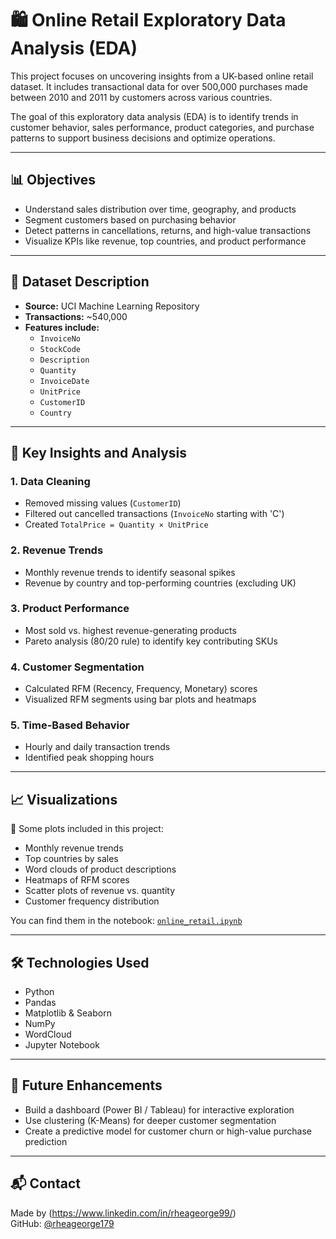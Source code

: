# 🛍️ Online Retail Exploratory Data Analysis (EDA)

This project focuses on uncovering insights from a UK-based online retail dataset. It includes transactional data for over 500,000 purchases made between 2010 and 2011 by customers across various countries.

The goal of this exploratory data analysis (EDA) is to identify trends in customer behavior, sales performance, product categories, and purchase patterns to support business decisions and optimize operations.

---

## 📊 Objectives

- Understand sales distribution over time, geography, and products
- Segment customers based on purchasing behavior
- Detect patterns in cancellations, returns, and high-value transactions
- Visualize KPIs like revenue, top countries, and product performance

---

## 📁 Dataset Description

- **Source:** UCI Machine Learning Repository
- **Transactions:** ~540,000
- **Features include:**
  - `InvoiceNo`
  - `StockCode`
  - `Description`
  - `Quantity`
  - `InvoiceDate`
  - `UnitPrice`
  - `CustomerID`
  - `Country`

---

## 🧠 Key Insights and Analysis

### 1. Data Cleaning
- Removed missing values (`CustomerID`)
- Filtered out cancelled transactions (`InvoiceNo` starting with 'C')
- Created `TotalPrice = Quantity × UnitPrice`

### 2. Revenue Trends
- Monthly revenue trends to identify seasonal spikes
- Revenue by country and top-performing countries (excluding UK)

### 3. Product Performance
- Most sold vs. highest revenue-generating products
- Pareto analysis (80/20 rule) to identify key contributing SKUs

### 4. Customer Segmentation
- Calculated RFM (Recency, Frequency, Monetary) scores
- Visualized RFM segments using bar plots and heatmaps

### 5. Time-Based Behavior
- Hourly and daily transaction trends
- Identified peak shopping hours

---

## 📈 Visualizations

📌 Some plots included in this project:

- Monthly revenue trends
- Top countries by sales
- Word clouds of product descriptions
- Heatmaps of RFM scores
- Scatter plots of revenue vs. quantity
- Customer frequency distribution

You can find them in the notebook: [`online_retail.ipynb`](./online_retail.ipynb)

---

## 🛠️ Technologies Used

- Python
- Pandas
- Matplotlib & Seaborn
- NumPy
- WordCloud
- Jupyter Notebook

---

## 🚀 Future Enhancements

- Build a dashboard (Power BI / Tableau) for interactive exploration
- Use clustering (K-Means) for deeper customer segmentation
- Create a predictive model for customer churn or high-value purchase prediction

---

## 📬 Contact

Made by (https://www.linkedin.com/in/rheageorge99/)  
GitHub: [@rheageorge179](https://github.com/rheageorge179)

